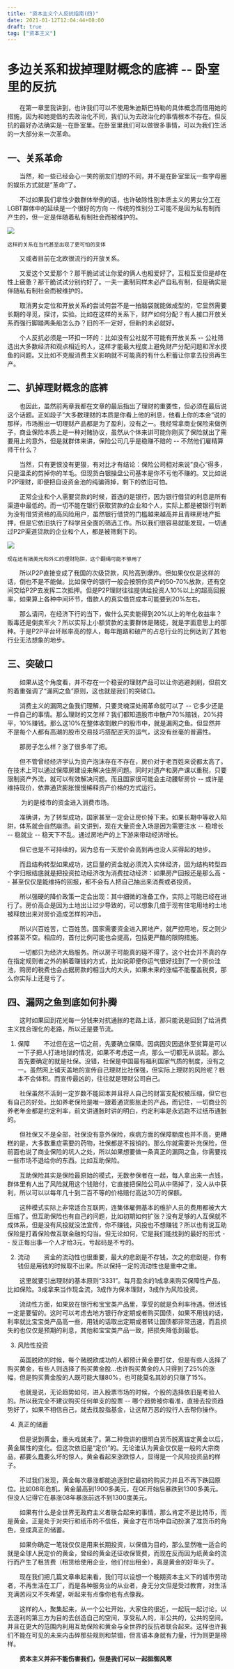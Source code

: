 ```yaml
---
title: "资本主义个人反抗指南(四)"
date: 2021-01-12T12:04:44+08:00
draft: true
tag: ["资本主义"]
---
```


# 多边关系和拔掉理财概念的底裤 -- 卧室里的反抗

&emsp;&emsp;在第一章里我讲到，也许我们可以不使用朱迪斯巴特勒的具体概念而借用她的措施，因为和她提倡的去政治化不同，我们认为去政治化的事情根本不存在。但反抗的最好办法确实是--在卧室里。在卧室里我们可以做很多事情，可以为我们生活的一大部分来一次革命。

## 一、关系革命

&emsp;&emsp;当然，和一些已经会心一笑的朋友们想的不同，并不是在卧室里玩一些字母圈的娱乐方式就是”革命“了。


&emsp;&emsp;不过如果我们拿性少数群体举例的话，也许破除性别本质主义的男女分工在LGBT群体中的延续是一个很好的方向 -- 传统的性别分工可能不是因为私有制而产生的，但一定是伴随着私有制社会而被维护的。

![](/images/p36877292.jpg)

`这样的关系在当代甚至出现了更可怕的变体`


&emsp;&emsp;又或者目前在北欧很流行的开放关系。


&emsp;&emsp;又爱这个又爱那个？那干脆试试让你爱的俩人也相爱好了。互相互爱但是却在性上疲惫？那干脆试试分别约好了。一夫一妻制同样未必产自私有制，但是确实是伴随私有制社会而被维护的。


&emsp;&emsp;取消男女定位和开放关系的尝试何尝不是一拍脑袋就能做成型的，它显然需要长期的寻觅，探讨，实验。比如在这样的关系下，财产如何分配？有人接口开放关系而强行脚踏两条船怎么办？旧的不一定好，但新的未必就好。


&emsp;&emsp;个人反抗必须是一环扣一环的：比如没有公社就不可能有开放关系 -- 公社筛选出大多数经济和观点相近的人，这样才能最大程度上避免财产分配问题和浑水摸鱼的问题。又比如不克服消费主义影响就不可能真的有什么积蓄让你拿去投资再生产。


## 二、扒掉理财概念的底裤


&emsp;&emsp;也因此，虽然前两章我都在文章的最后指出了理财的重要性，但必须在最后说这个话题。正如段子”大多数理财的本质是你看上他的利息，他看上你的本金“说的那样，市场推出一切理财产品都是为了盈利，没有之一。我经常拿商业保险来做例子，商业保险本质上是一种对赌协议，虽然从个体来讲可能你刚买了保险就出了需要用上的意外，但是就群体来讲，保险公司几乎是稳赚不赔的 -- 不然他们雇精算师干什么？


&emsp;&emsp;当然，只有更恨没有更狠，有对比才有结论：保险公司相对来说”良心“得多，只是温柔的剪掉你的羊毛。但现货白银操盘公司基本是你不亏他不赚的。又比如说P2P理财，即便把自设资金池的纯骗筛掉，剩下的依旧可怕。


&emsp;&emsp;正常企业和个人需要贷款的时候，首选的是银行，因为银行借贷的利息是所有渠道中最低的。而一切不能在银行获取贷款的企业和个人，实际上都是被银行判断为没有借贷资格的高风险用户，虽然银行借贷的门槛越来越高并且青睐房地产抵押，但是它依旧执行了科学且全面的筛选工作。所以我们很容易就能发现，一切通过P2P渠道贷款的企业和个人，都是被筛剩下的。


![](/images/p36877403.jpg)

`现在还有搞美元和外汇的理财陷阱，这个翻绳可能不够用了`

&emsp;&emsp;所以P2P直接变成了我国的次级贷款，风险高到爆炸。但如果仅仅是这样的话，倒也不是不能做。比如保守的银行一般会按照你资产的50-70%放款，还有空间交给P2P去发挥二次抵押。但是P2P理财往往提供给投资人10%以上的超高回报率，如果算上各种中间环节，借款人的真实借贷成本可能要到20%左右。


&emsp;&emsp;那么请问，在经济下行的当下，做什么买卖能得到20%以上的年化收益率？贩毒还是倒卖军火？所以实际上小额贷款的主要群体是赌徒，就是字面意思上的那种。于是P2P平台坏账率高的惊人，每年跑路和破产的占总行业的比例达到了其他行业无法想象的地步。


## 三、突破口

&emsp;&emsp;如果从这个角度看，并不存在一个稳妥的理财产品可以让你逃避剥削，但前文的着重强调了“漏网之鱼”原则，这也就是我们的突破口。


&emsp;&emsp;消费主义的漏网之鱼我们理解，只要灵魂深处闹革命就可以了 -- 它多少还是一件自己的事情。那么理财的又怎样？我们都知道股市中散户70%赔钱，20%持平，10%赚钱。那么这10%在整体收割散户的股市中，就是漏网之鱼。但显然并不是每个人都有高潮的股市交易技巧搭配逆天的运气，这没有丝毫的普遍性。


&emsp;&emsp;那房子怎么样？涨了很多年了把。


&emsp;&emsp;但不管曾经经济学认为资产泡沫存在不存在，房价对于老百姓来说都太高了。在技术上可以通过保障房建设来解决住房问题。同时对遗产和房产课以重税，只要限制资产外流，就可以有效解决问题。而且国家很可能会主动腰斩房价 -- 或许是维持现价，依靠通货膨胀慢慢稀释资产价格的方式运行。


&emsp;&emsp; 为的是楼市的资金进入消费市场。


&emsp;&emsp;准确讲，为了转型成功，国家甚至一定会让房价掉下来。如果长期中等收入陷阱，体系就会自然崩溃。前文讲到，现在大量资金入场是因为需要注水 -- 稳增长 -- 稳就业 -- 稳天下不乱。通过房地产的上下游来带动经济增长。


&emsp;&emsp;但它也是不可持续的，因为总有一天房价会高到再也没人买得起的地步。


&emsp;&emsp;而且结构转型如果成功，这巨量的资金就必须流入实体经济，因为结构转型四个字归根结底就是把投资拉动经济改为消费拉动经济：如果房产回报还是那么高 -- 甚至仅仅是能维持的回报，都不会有人把自己抽出来消费或者投资。


&emsp;&emsp;所以强硬的降价政策一定会出现：其中细微的准备工作，实际上可能已经在进行了。房价高企是因为土地出让过少导致的，可以想象几倍于现有住宅用地的土地被释放出来对房价造成怎样的冲击。


&emsp;&emsp;所以兴百姓苦，亡百姓苦。国家需要资金进入房地产，就严控用地，反之则少控甚至不空。相应的，首付比例可能也会提高，包括更严酷的限购措施。


&emsp;&emsp;一切都只为经济大局服务。所以房子可能真的碰不得了。这个社会并不真的存在指定规则者之外的躺着赚钱的方式，比如说即便你运气很好找到了一个房价洼池，购房的税费也会占据房款的相当大的大头，如果未来的涨幅不能覆盖税费，那么你实际上还是亏了。


## 四、漏网之鱼到底如何扑腾

&emsp;&emsp;这时如果回到花光每一分钱来对抗通胀的老路上话，那只能说是回到了给消费主义找合理化的老路，所以还是要节流。


1. 保障
&emsp;&emsp;不过但在这一切之前，先要确立保障。因病因灾因退休至贫算是可以一下子把人打进地狱的情况，如果不考虑这一点，那么一切都无从谈起。那么首先要确定的就是社保。没错，社保是中国最有福利国家气质的制度，没有之一。虽然网上铺天盖地的宣传自己理财比社保强，但实际上理财的风险呢？根本不会体积。而宣传最凶的，往往就是理财公司自己。


&emsp;&emsp;社保虽然不活到一定岁数不能回本并且将人自己的财富支配权被压缩，但它也有自己的好处。比如养老保险是唯一跟着通货膨胀走的产品，而记住，一切商业的养老年金都是约定利率，前文讲通胀时讲的明白，约定利率是永远跑不过纸币通胀的。


&emsp;&emsp;但社保又不是全部，社保没有意外保险，疾病方面的保障额度也并不高，更糟糕的是，大多数重症需要的药物，社保都是不报销的。那么你就需要补充保险，但前面也说了商业保险的坑人之处，所以如果想要做一条真正的漏网之鱼，你需要找一些市场不退给你的东西。比如互助保险。


&emsp;&emsp;互助保险其实是保险最原始的模式，无数参保者在一起，每人拿出来一点钱，群体里有人出了风险就用这个钱赔付，它直接把保险公司从中筛掉了，没人从中获利，所以可以以每年几十到二百不等的价格赔付高达30万的保额。


&emsp;&emsp;这种模式实际上非常适合互联网，连集体雇佣基本的维护人员的费用都被大大压缩了。但互助保险也有自己的问题，比如初期如何扩张？没有足够的人互保就不成体系，但是没有风投就没法宣传，你不赚钱，风投也不想赚钱？所以也有说互助保险是打着保险做互联金融的勾当。但无论如何，它是我们能找到的最好的形式 -- 反正每出事一个人才给3元，亏起码是不亏的。


2. 流动
&emsp;&emsp;资金的流动性也很重要，最大的悲剧是不存钱，次之的悲剧是，你有钱但是用钱的时候取不出来。所以保持一定的流动性也是重中之重。


&emsp;&emsp;这里就要引出理财的基本原则“3331”。每月盈余的1成拿来购买保障性产品，比如保险。3成拿来当作现金流，3成作为保本理财，3成作为风险投资。


&emsp;&emsp;流动性方面，如果放在银行和宝宝类产品里，享受的就是负利率待遇。但活钱一定是要留的。这时可以考虑去地方银行存定期或者购买国债，如果不用钱的话，利率就比宝宝类产品高一些，用钱的话取出定期或者转让国债都非常迅速，而且损失的也仅仅是预期的利息，其他和宝宝类产品一致，把损失降低到最低。

3. 风险性投资

&emsp;&emsp;英国脱欧的时候，每个赌脱欧成功的人都预计黄金要打仗，但是有些人选择了购买黄金，有些人则选择了购买黄金股...也许购买黄金的人只得到了25%的涨幅，但是购买黄金股的人既可能大赚80%，也可能莫名其妙的只赚了15%。


&emsp;&emsp;也就是说，无论趋势如何，进入股票市场的时候，个股的选择依旧是考验人的。所以我完全不建议购买任何单支的股票 -- 哪个趋势被你看准，直接去投资趋势好了，如果不相信自己，就去找股指基金，让这帮万恶的投行人去帮你操作。

4. 真正的储蓄

&emsp;&emsp;但是说到黄金，重头戏就来了。第二种我讲的很明白货币脱离锚定黄金以后，黄金属性的变化。但这次依旧是“定价”的。无论谁认为黄金仅仅是一般的大宗商品，都要么蠢要么坏的惊人。黄金看起来涨跌惊人，显得是一个风险投资品的样子。


&emsp;&emsp;不过我们发现，黄金每次暴涨都能追逐到它最初的购买力并且不再下跌回原位。比如08年危机，黄金最高到1900多美元，在QE开始后暴跌到1300多美元。但没人记得它在暴涨08年暴涨前远不到1300度美元。


&emsp;&emsp;如果有什么是全世界无政府主义者联合起来的事情，那么肯定不是比特币，而是黄金。正是处于对央行和纸币的不信任，黄金才在市场中自动扮演了准货币的角色，变成真正的储蓄。


&emsp;&emsp;如果你确定一笔钱仅仅是用来长期投资，以保值为目的，那么显然唯一适合的就是全球人民定价的黄金，曾经的黄金还征收保管费，而现在反而因为纸黄金的流行而产生了租赁费（租赁给使用企业，他们付出租金），真是黄金的好年头了。


&emsp;&emsp;现在我们把几篇文章串起来看，我们可以设想一个晚期资本主义下的城市劳动者，不再生活在工厂，而是各种服务业的从业者，身无分文但是受过教育，对生活充满苦闷又不失希望，听起来有点像你也有点像我。


&emsp;&emsp;这样的人，聚集起来，从一个公社开始，大家住的很近，一起玩一起讨论，以去逐利的第三方为目的去创造自己的空间，享受私人的，半公共的，公共的空间。并且在更大的范围内利用互助保险和黄金与全世界的反抗者联合起来。这样也许我们不能在可见的未来内击碎那些规则和禁锢，但言语本身就有力量，行为则更是榜样。


&emsp;&emsp;**资本主义并非不能伤害我们，但是我们可以一起抵御风寒**